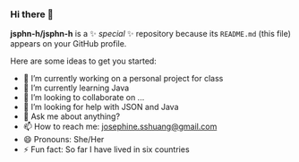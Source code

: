 ### Hi there 👋


**jsphn-h/jsphn-h** is a ✨ _special_ ✨ repository because its `README.md` (this file) appears on your GitHub profile.

Here are some ideas to get you started:

- 🔭 I’m currently working on a personal project for class
- 🌱 I’m currently learning Java
- 👯 I’m looking to collaborate on ...
- 🤔 I’m looking for help with JSON and Java
- 💬 Ask me about anything?
- 📫 How to reach me: josephine.sshuang@gmail.com
- 😄 Pronouns: She/Her
- ⚡ Fun fact: So far I have lived in six countries

